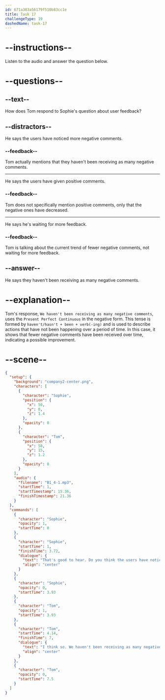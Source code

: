 ```yaml
---
id: 671a383a56179f510b83cc1e
title: Task 17
challengeType: 19
dashedName: task-17
---
```


<!-- (audio) Sophie: That's good to hear. Do you think the users have noticed the improvements?

Tom: I think so. We haven't been receiving as many negative comments. -->

# --instructions--

Listen to the audio and answer the question below.

# --questions--

## --text--

How does Tom respond to Sophie's question about user feedback?

## --distractors--

He says the users have noticed more negative comments.

### --feedback--

Tom actually mentions that they haven't been receiving as many negative comments.

---

He says the users have given positive comments.

### --feedback--

Tom does not specifically mention positive comments, only that the negative ones have decreased.

---

He says he's waiting for more feedback.

### --feedback--

Tom is talking about the current trend of fewer negative comments, not waiting for more feedback.

## --answer--

He says they haven't been receiving as many negative comments.

# --explanation--

Tom's response, `We haven't been receiving as many negative comments`, uses the `Present Perfect Continuous` in the negative form. This tense is formed by `haven't/hasn't + been + verb(-ing)` and is used to describe actions that have not been happening over a period of time. In this case, it shows that fewer negative comments have been received over time, indicating a possible improvement.

# --scene--

```json
{
  "setup": {
    "background": "company2-center.png",
    "characters": [
      {
        "character": "Sophie",
        "position": {
          "x": 50,
          "y": 0,
          "z": 1.4
        },
        "opacity": 0
      },
      {
        "character": "Tom",
        "position": {
          "x": 50,
          "y": 15,
          "z": 1.2
        },
        "opacity": 0
      }
    ],
    "audio": {
      "filename": "B1_4-1.mp3",
      "startTime": 1,
      "startTimestamp": 15.36,
      "finishTimestamp": 21.36
    }
  },
  "commands": [
    {
      "character": "Sophie",
      "opacity": 1,
      "startTime": 0
    },
    {
      "character": "Sophie",
      "startTime": 1,
      "finishTime": 3.72,
      "dialogue": {
        "text": "That's good to hear. Do you think the users have noticed the improvements?",
        "align": "center"
      }
    },
    {
      "character": "Sophie",
      "opacity": 0,
      "startTime": 3.93
    },
    {
      "character": "Tom",
      "opacity": 1,
      "startTime": 3.93
    },
    {
      "character": "Tom",
      "startTime": 4.14,
      "finishTime": 7,
      "dialogue": {
        "text": "I think so. We haven't been receiving as many negative comments.",
        "align": "center"
      }
    },
    {
      "character": "Tom",
      "opacity": 0,
      "startTime": 7.5
    }
  ]
}
```

